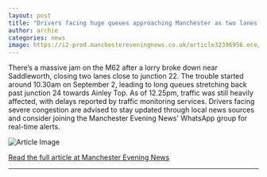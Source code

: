 ```yaml
---
layout: post
title: "Drivers facing huge queues approaching Manchester as two lanes closed on M62"
author: archie
categories: news
image: https://i2-prod.manchestereveningnews.co.uk/article32396956.ece/ALTERNATES/s1200/0_30141706.jpg
---
```

There’s a massive jam on the M62 after a lorry broke down near Saddleworth, closing two lanes close to junction 22. The trouble started around 10.30am on September 2, leading to long queues stretching back past junction 24 towards Ainley Top. As of 12.25pm, traffic was still heavily affected, with delays reported by traffic monitoring services. Drivers facing severe congestion are advised to stay updated through local news sources and consider joining the Manchester Evening News' WhatsApp group for real-time alerts.

![Article Image](https://i2-prod.manchestereveningnews.co.uk/article32396956.ece/ALTERNATES/s1200/0_30141706.jpg)

[Read the full article at Manchester Evening News](https://www.manchestereveningnews.co.uk/news/greater-manchester-news/drivers-facing-huge-queues-approaching-32396839)

---
